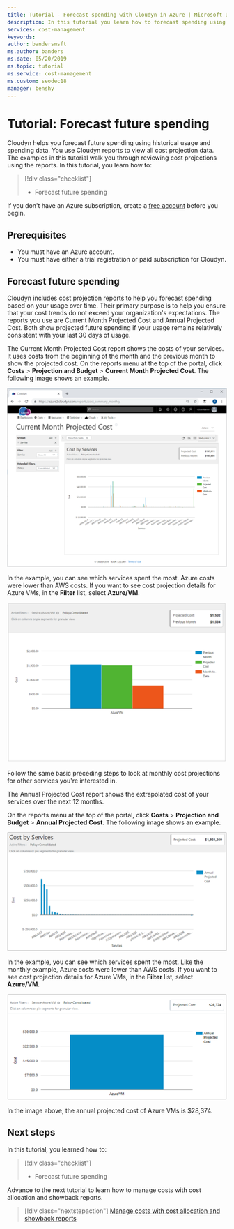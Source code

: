 ```yaml
---
title: Tutorial - Forecast spending with Cloudyn in Azure | Microsoft Docs
description: In this tutorial you learn how to forecast spending using historical usage and spending data.
services: cost-management
keywords:
author: bandersmsft
ms.author: banders
ms.date: 05/20/2019
ms.topic: tutorial
ms.service: cost-management
ms.custom: seodec18
manager: benshy
---
```


# Tutorial: Forecast future spending

Cloudyn helps you forecast future spending using historical usage and spending data. You use Cloudyn reports to view all cost projection data. The examples in this tutorial walk you through reviewing cost projections using the reports. In this tutorial, you learn how to:

> [!div class="checklist"]
> * Forecast future spending

If you don't have an Azure subscription, create a  [free account](https://azure.microsoft.com/free/?WT.mc_id=A261C142F) before you begin.

## Prerequisites

- You must have an Azure account.
- You must have either a trial registration or paid subscription for Cloudyn.

## Forecast future spending

Cloudyn includes cost projection reports to help you forecast spending based on your usage over time. Their primary purpose is to help you ensure that your cost trends do not exceed your organization's expectations. The reports you use are Current Month Projected Cost and Annual Projected Cost. Both show projected future spending if your usage remains relatively consistent with your last 30 days of usage.

The Current Month Projected Cost report shows the costs of your services. It uses costs from the beginning of the month and the previous month to show the projected cost. On the reports menu at the top of the portal, click **Costs** > **Projection and Budget** > **Current Month Projected Cost**. The following image shows an example.

![Example information shown in the Current month projected cost report](./media/tutorial-forecast-spending/project-month01.png)

In the example, you can see which services spent the most. Azure costs were lower than AWS costs. If you want to see cost projection details for Azure VMs, in the **Filter** list, select **Azure/VM**.

![Example showing the Azure VM current month projected cost](./media/tutorial-forecast-spending/project-month02.png)

Follow the same basic preceding steps to look at monthly cost projections for other services you're interested in.

The Annual Projected Cost report shows the extrapolated cost of your services over the next 12 months.

On the reports menu at the top of the portal, click **Costs** > **Projection and Budget** > **Annual Projected Cost**. The following image shows an example.

![Example showing the Annual projected cost report](./media/tutorial-forecast-spending/project-annual01.png)

In the example, you can see which services spent the most. Like the monthly example, Azure costs were lower than AWS costs. If you want to see cost projection details for Azure VMs, in the **Filter** list, select **Azure/VM**.

![Example showing the Annual projected cost of VMs](./media/tutorial-forecast-spending/project-annual02.png)

In the image above, the annual projected cost of Azure VMs is $28,374.

## Next steps

In this tutorial, you learned how to:

> [!div class="checklist"]
> * Forecast future spending


Advance to the next tutorial to learn how to manage costs with cost allocation and showback reports.

> [!div class="nextstepaction"]
> [Manage costs with cost allocation and showback reports](tutorial-manage-costs.md)

